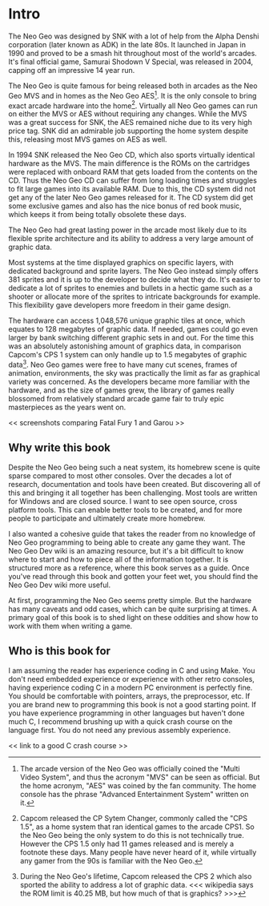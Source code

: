 # Intro

The Neo Geo was designed by SNK with a lot of help from the Alpha Denshi corporation (later known as ADK) in the late 80s. It launched in Japan in 1990 and proved to be a smash hit throughout most of the world's arcades. It's final official game, Samurai Shodown V Special, was released in 2004, capping off an impressive 14 year run.

The Neo Geo is quite famous for being released both in arcades as the Neo Geo MVS and in homes as the Neo Geo AES[^1]. It is the only console to bring exact arcade hardware into the home[^2]. Virtually all Neo Geo games can run on either the MVS or AES without requiring any changes. While the MVS was a great success for SNK, the AES remained niche due to its very high price tag. SNK did an admirable job supporting the home system despite this, releasing most MVS games on AES as well.

In 1994 SNK released the Neo Geo CD, which also sports virtually identical hardware as the MVS. The main difference is the ROMs on the cartridges were replaced with onboard RAM that gets loaded from the contents on the CD. Thus the Neo Geo CD can suffer from long loading times and struggles to fit large games into its available RAM. Due to this, the CD system did not get any of the later Neo Geo games released for it. The CD system did get some exclusive games and also has the nice bonus of red book music, which keeps it from being totally obsolete these days.

The Neo Geo had great lasting power in the arcade most likely due to its flexible sprite architecture and its ability to address a very large amount of graphic data. 

Most systems at the time displayed graphics on specific layers, with dedicated background and sprite layers. The Neo Geo instead simply offers 381 sprites and it is up to the developer to decide what they do. It's easier to dedicate a lot of sprites to enemies and bullets in a hectic game such as a shooter or allocate more of the sprites to intricate backgrounds for example. This flexibility gave developers more freedom in their game design.

The hardware can access 1,048,576 unique graphic tiles at once, which equates to 128 megabytes of graphic data. If needed, games could go even larger by bank switching different graphic sets in and out. For the time this was an absolutely astonishing amount of graphics data, in comparison Capcom's CPS 1 system can only handle up to 1.5 megabytes of graphic data[^3]. Neo Geo games were free to have many cut scenes, frames of animation, environments, the sky was practically the limit as far as graphical variety was concerned. As the developers became more familiar with the hardware, and as the size of games grew, the library of games really blossomed from relatively standard arcade game fair to truly epic masterpieces as the years went on.

<< screenshots comparing Fatal Fury 1 and Garou >>

## Why write this book

Despite the Neo Geo being such a neat system, its homebrew scene is quite sparse compared to most other consoles. Over the decades a lot of research, documentation and tools have been created. But discovering all of this and bringing it all together has been challenging. Most tools are written for Windows and are closed source. I want to see open source, cross platform tools. This can enable better tools to be created, and for more people to participate and ultimately create more homebrew.

I also wanted a cohesive guide that takes the reader from no knowledge of Neo Geo programming to being able to create any game they want. The Neo Geo Dev wiki is an amazing resource, but it's a bit difficult to know where to start and how to piece all of the information together. It is structured more as a reference, where this book serves as a guide. Once you've read through this book and gotten your feet wet, you should find the Neo Geo Dev wiki more useful.

At first, programming the Neo Geo seems pretty simple. But the hardware has many caveats and odd cases, which can be quite surprising at times. A primary goal of this book is to shed light on these oddities and show how to work with them when writing a game.

## Who is this book for

I am assuming the reader has experience coding in C and using Make. You don't need embedded experience or experience with other retro consoles, having experience coding C in a modern PC environment is perfectly fine. You should be comfortable with pointers, arrays, the preprocessor, etc. If you are brand new to programming this book is not a good starting point. If you have experience programming in other languages but haven't done much C, I recommend brushing up with a quick crash course on the language first. You do not need any previous assembly experience.

<< link to a good C crash course >>


[^1]: The arcade version of the Neo Geo was officially coined the "Multi Video System", and thus the acronym "MVS" can be seen as official. But the home acronym, "AES" was coined by the fan community. The home console has the phrase "Advanced Entertainment System" written on it.

[^2]: Capcom released the CP Sytem Changer, commonly called the "CPS 1.5", as a home system that ran identical games to the arcade CPS1. So the Neo Geo being the only system to do this is not technically true. However the CPS 1.5 only had 11 games released and is merely a footnote these days. Many people have never heard of it, while virtually any gamer from the 90s is familiar with the Neo Geo.

[^3]: During the Neo Geo's lifetime, Capcom released the CPS 2 which also sported the ability to address a lot of graphic data. 
<<< wikipedia says the ROM limit is 40.25 MB, but how much of that is graphics? >>>